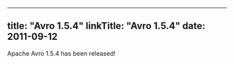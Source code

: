 
---
title: "Avro 1.5.4"
linkTitle: "Avro 1.5.4"
date: 2011-09-12
---

Apache Avro 1.5.4 has been released!
